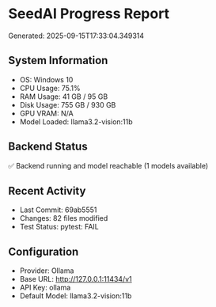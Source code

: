 # SeedAI Progress Report
Generated: 2025-09-15T17:33:04.349314

## System Information
- OS: Windows 10
- CPU Usage: 75.1%
- RAM Usage: 41 GB / 95 GB
- Disk Usage: 755 GB / 930 GB
- GPU VRAM: N/A
- Model Loaded: llama3.2-vision:11b

## Backend Status
✅ Backend running and model reachable (1 models available)

## Recent Activity
- Last Commit: 69ab5551
- Changes: 82 files modified
- Test Status: pytest: FAIL

## Configuration
- Provider: Ollama
- Base URL: http://127.0.0.1:11434/v1
- API Key: ollama
- Default Model: llama3.2-vision:11b
